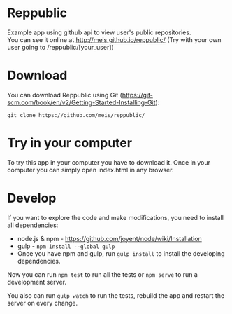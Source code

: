 # Reppublic
Example app using github api to view user's public repositories.                                                                              
You can see it online at http://meis.github.io/reppublic/ (Try with your own user going to /reppublic/[your_user])

# Download

You can download Reppublic using Git (https://git-scm.com/book/en/v2/Getting-Started-Installing-Git):
```
git clone https://github.com/meis/reppublic/
```

# Try in your computer

To try this app in your computer you have to download it. Once in your computer you can simply open index.html in any browser.

# Develop

If you want to explore the code and make modifications, you need to install all dependencies:
* node.js & npm - https://github.com/joyent/node/wiki/Installation
* gulp - `npm install --global gulp` 
* Once you have npm and gulp, run `gulp install` to install the developing dependencies.

Now you can run `npm test` to run all the tests or `npm serve` to run a development server.

You also can run `gulp watch` to run the tests, rebuild the app and restart the server on every change.
